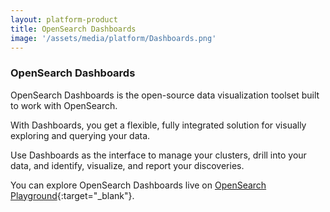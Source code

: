```yaml
---
layout: platform-product
title: OpenSearch Dashboards
image: '/assets/media/platform/Dashboards.png'
---
```


### OpenSearch Dashboards

OpenSearch Dashboards is the open-source data visualization toolset built to work with OpenSearch. 

With Dashboards, you get a flexible, fully integrated solution for visually exploring and querying your data. 

Use Dashboards as the interface to manage your clusters, drill into your data, and identify, visualize, and report your discoveries. 

You can explore OpenSearch Dashboards live on [OpenSearch Playground](https://playground.opensearch.org/app/home){:target="_blank"}.
